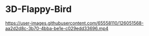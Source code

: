 
# 3D-Flappy-Bird

https://user-images.githubusercontent.com/65558110/126051568-aa2d2d8c-3b70-4bba-be1e-c029edd33696.mp4
